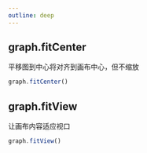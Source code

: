 ```yaml
---
outline: deep
---
```


## graph.fitCenter 
平移图到中心将对齐到画布中心，但不缩放
```javascript
graph.fitCenter()
```

## graph.fitView
让画布内容适应视口
```javascript
graph.fitView()
```
